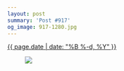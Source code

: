 ```yaml
---
layout: post
summary: 'Post #917'
og_image: 917-1280.jpg
---
```


<div class="post">
 <time>
  <a href="/917">
   {{ page.date | date: "%B %-d, %Y" }}
  </a>
 </time>
 <a href="/917">
  <figure data-taken="10/7/2019">
   <img sizes="(min-width: 700px) 50vw, calc(100vw - 2rem)" src="{{ site.assets_url }}/917-640.jpg" srcset="{{ site.assets_url }}/917-320.jpg 320w, {{ site.assets_url }}/917-640.jpg 640w, {{ site.assets_url }}/917-960.jpg 960w, {{ site.assets_url }}/917-1280.jpg 1280w"/>
  </figure>
 </a>
</div>
